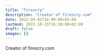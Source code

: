 ```yaml
---
title: "firescry"
description: "Creator of firescry.com"
date: 2022-04-02T16:00:00+02:00
lastmod: 2022-10-15T16:30:00+02:00
draft: false
images: []
---
```


Creator of firescry.com
